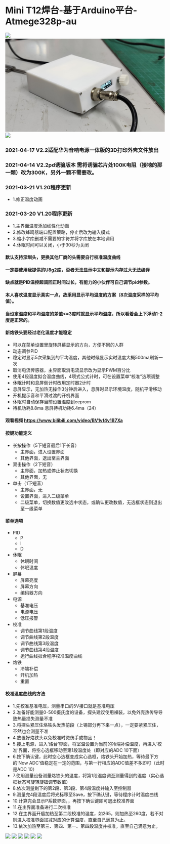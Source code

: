 # Mini T12焊台-基于Arduino平台-Atmege328p-au
![](https://github.com/jie326513988/mini-T12/blob/main/Picture/v2.2.jpg)
![](https://github.com/jie326513988/mini-T12/blob/main/Picture/V2.2hw-1.jpg)
![](https://github.com/jie326513988/mini-T12/blob/main/Picture/8.jpg)
### 2021-04-17 V2.2适配华为音响电源一体版的3D打印外壳文件放出
### 2021-04-14 V2.2pd诱骗版本 需将诱骗芯片处100K电阻（接地的那一颗）改为300K，另外一颗不需要改。
### 2021-03-21 V1.20程序更新
* 1.修正温度动画

### 2021-03-20 V1.20程序更新
* 1.主界面温度添加线性化动画
* 2.修改蜂鸣器端口配置策略，停止后改为输入模式
* 3.缩小字库删减不需要的字符并将字库放在本地调用
* 4.休眠时间可以关闭，小于30秒为关闭

#### 默认支持深圳头，更换其他厂商的头需要自行校准温度曲线
#### 一定要使用我提供的U8g2库，否者无法显示中文和提示内存过大无法编译
#### 缺点就是PID温控超调回正时间过长，有能力的小伙伴可自己调节pid参数。
#### 本人喜欢温度显示真实一点，故采用显示平均温度的方案（8次温度采样的平均值）。
#### 当设定温度和平均温度的差值<=3度时就显示平均温度，所以看着会上下浮动1-2度是正常的。
#### 新烙铁头要经过老化温度才能稳定
* 可以在菜单设置里旋转屏幕显示的方向，方便不同的人群
* 动态调参PID
* 稳定时显示5次采集到的平均温度，其他时候显示实时温度大概500ma刷新一次
* 取消电流传感器，主界面取消电流显示改为显示PWM百分比
* 使用4段温度拟合温度曲线，4项式公式计时，可在设置菜单“校准”选项调整
* 休眠计时和息屏倒计时改用定时器2计时
* 息屏显示，无加热无操作3分钟后进入，息屏时显示环境温度，随机平滑移动
* 开机提示音和平滑过渡的开机界面
* 休眠时自动保存当前设置温度到eeprom
* 待机功耗8.8ma 息屏待机功耗6.4ma（24）
#### 观看视频 https://www.bilibili.com/video/BV1vf4y1B7Xa
#### 按键功能定义
* 长按操作（5下短音最后1下长音）
  * 主界面，进入设置界面
  * 其他界面，退出至主界面
* 双击操作（2下短音）
  * 主界面，加热或停止状态切换
  * 其他界面，无
* 单击（1下短音）
  * 主界面，无
  * 设置界面，进入二级菜单
  * 二级菜单，切换数值更改选中状态，或确认更改数值，无选框状态则退出至一级菜单
#### 菜单选项
* PID
  * P
  * I
  * D
* 休眠
  * 休眠时间
  * 休眠温度
* 屏幕
  * 屏幕亮度
  * 屏幕方向
  * 编码器方向
* 电源
  * 基准电压
  * 电源电压
  * 低压报警
* 校准
  * 调节曲线第1段温度
  * 调节曲线第2段温度
  * 调节曲线第3段温度
  * 调节曲线第4段温度
  * 运行曲线拟合程序校准温度曲线
* 烙铁
  * 冷端补偿
  * 开机加热
  * 重置
#### 校准温度曲线的方法
* 1.先校准基准电压，测量串口的5V接口就是基准电压
* 2.准备好能测量0-500摄氏度的设备，探头建议使用裸装，以免外壳热传导导致热量损失测量不准
* 3.将探头紧压住烙铁头发热前段（上锡部分再下来一点），一定要紧紧压住，不然也会测量不准
* 4.放置好烙铁头以免校准时烫伤手或物品！
* 5.接上电源，进入‘烙台’界面，将室温设置为当前的冷端补偿温度，再进入‘校准’界面，将空心选框移动至第1段温度处（即对应的ADC 10下面）
* 6.按下确认键，此时空心选框变成实心选框，烙铁头开始加热，等待最下方的‘Now ADC’值稳定在一定的范围，与第一行相应的ADC值差不多即可（此时是ADC 10）
* 7.使用测量设备测量烙铁头的温度，将第1段温度调至测量得到的温度（实心选框状态可旋转旋钮调节数值）
* 8.依次测量剩下的第2段、第3段、第4段温度并输入至控制器
* 9.测量完4段温度后将光标移至Save，按下确认键，等待程序计时温度曲线
* 10.计算完会显示P系数界面，，再按下确认键即可退出校准界面
* 11.在主界面准备进行二次校准
* 12.在主界面开启加热至第二段校准的温度，如265，则加热至260度，若不对则进入校准界面加减对应的计算温度，直至自己满意为止。
* 13.依次加热至第三、第四、第一、第四段温度并校准，直至自己满意为止。


![](https://github.com/jie326513988/mini-T12/blob/main/Picture/2.jpg)
![](https://github.com/jie326513988/mini-T12/blob/main/Picture/7.jpg)
![](https://github.com/jie326513988/mini-T12/blob/main/Picture/3.jpg)
![](https://github.com/jie326513988/mini-T12/blob/main/Picture/4.jpg)
![](https://github.com/jie326513988/mini-T12/blob/main/Picture/5.jpg)
![](https://github.com/jie326513988/mini-T12/blob/main/Picture/6.jpg)
